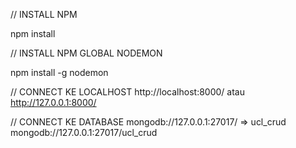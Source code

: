 // INSTALL NPM

npm install

// INSTALL NPM GLOBAL NODEMON

npm install -g nodemon

// CONNECT KE LOCALHOST
http://localhost:8000/ atau http://127.0.0.1:8000/

// CONNECT KE DATABASE
mongodb://127.0.0.1:27017/ => ucl_crud
mongodb://127.0.0.1:27017/ucl_crud
